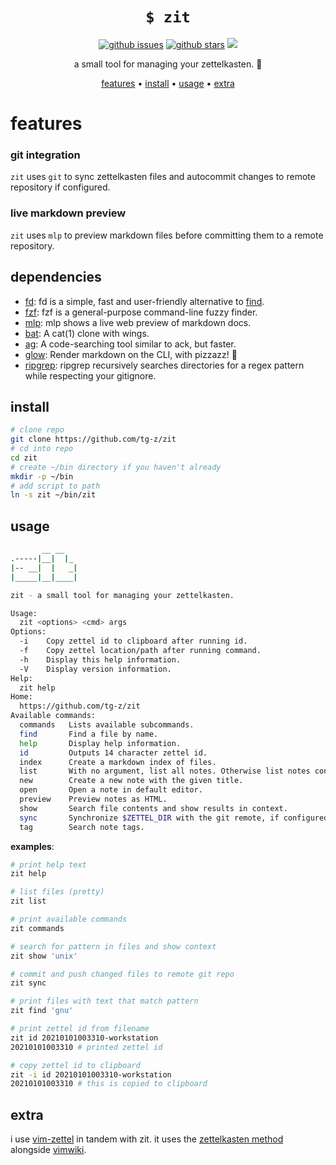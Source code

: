 <h1 align="center"><code>$ zit</code></h1>

<p align="center">
<a href="https://github.com/tg-z/zit/issues"><img alt="github issues" src="https://img.shields.io/github/issues/tg-z/zit?color=ff69b4"></a>
<a href="https://github.com/tg-z/zit/stargazers"><img alt="github stars" src="https://img.shields.io/github/stars/tg-z/zit?color=ff69b4"></a>
<a href="https://github.com/tg-z/zit/graphs/contributors" alt="contributors">
<img src="https://img.shields.io/github/contributors/tg-z/zit?color=ff69b4"/></a>
</p>

<p align="center">a small tool for managing your zettelkasten. 📓 </p>

<p align="center">
  <a href="#features">features</a> •
  <a href="#install">install</a> •
  <a href="#usage">usage</a> •
  <a href="#extra">extra</a><br>
</p>

# features

### git integration
`zit` uses `git` to sync zettelkasten files and autocommit changes to remote repository if configured.

### live markdown preview
`zit` uses `mlp` to preview markdown files before committing them to a remote repository.

## dependencies
- [fd](https://crates.io/crates/fd-find): fd is a simple, fast and user-friendly alternative to [find](https://www.gnu.org/software/findutils/).
- [fzf](https://github.com/junegunn/fzf): fzf is a general-purpose command-line fuzzy finder.
- [mlp](https://github.com/ms-jpq/markdown-live-preview): mlp shows a live web preview of markdown docs.
- [bat](https://github.com/sharkdp/bat): A cat(1) clone with wings.
- [ag](https://geoff.greer.fm/ag/): A code-searching tool similar to ack, but faster.
- [glow](https://github.com/charmbracelet/glow): Render markdown on the CLI, with pizzazz! 💅
- [ripgrep](https://github.com/BurntSushi/ripgrep): ripgrep recursively searches directories for a regex pattern while respecting your gitignore.

## install

```sh
# clone repo
git clone https://github.com/tg-z/zit
# cd into repo
cd zit
# create ~/bin directory if you haven't already
mkdir -p ~/bin
# add script to path
ln -s zit ~/bin/zit
```

## usage
```sh
       __ __
.-----|__|  |_
|-- __|  |   _|
|_____|__|____|

zit - a small tool for managing your zettelkasten.

Usage:
  zit <options> <cmd> args
Options:
  -i 	Copy zettel id to clipboard after running id.
  -f 	Copy zettel location/path after running command.
  -h 	Display this help information.
  -V 	Display version information.
Help:
  zit help
Home:
  https://github.com/tg-z/zit
Available commands:
  commands   Lists available subcommands.
  find       Find a file by name.
  help       Display help information.
  id         Outputs 14 character zettel id.
  index      Create a markdown index of files.
  list       With no argument, list all notes. Otherwise list notes containing any of the given patterns.
  new        Create a new note with the given title.
  open       Open a note in default editor.
  preview    Preview notes as HTML.
  show       Search file contents and show results in context.
  sync       Synchronize $ZETTEL_DIR with the git remote, if configured.
  tag        Search note tags.
```
__examples__:
```sh
# print help text
zit help

# list files (pretty)
zit list

# print available commands
zit commands

# search for pattern in files and show context
zit show 'unix'

# commit and push changed files to remote git repo
zit sync

# print files with text that match pattern
zit find 'gnu'

# print zettel id from filename
zit id 20210101003310-workstation
20210101003310 # printed zettel id

# copy zettel id to clipboard
zit -i id 20210101003310-workstation
20210101003310 # this is copied to clipboard
```

## extra
i use [vim-zettel](https://github.com/michal-h21/vim-zettel) in tandem with zit. it uses the [zettelkasten method](https://zettelkasten.de/) alongside [vimwiki](https://github.com/vimwiki/vimwiki).
